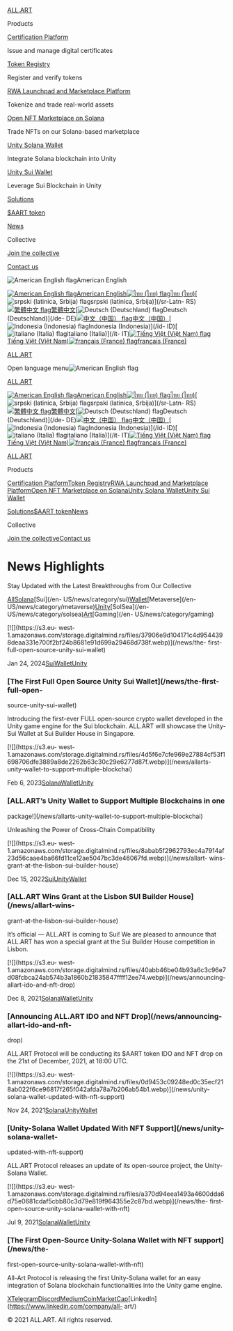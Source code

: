 [ALL.ART](/)

Products

[Certification Platform](/#credentee)

Issue and manage digital certificates

[Token Registry](/#tokenregistry)

Register and verify tokens

[RWA Launchpad and Marketplace Platform](/#rwamarketplace)

Tokenize and trade real-world assets

[Open NFT Marketplace on Solana](/#solsea)

Trade NFTs on our Solana-based marketplace

[Unity Solana Wallet](/#unitysolana)

Integrate Solana blockchain into Unity

[Unity Sui Wallet](/#unitysui)

Leverage Sui Blockchain in Unity

[Solutions](/#solutions)

[$AART token](/#aarttoken)

[News](/news)

Collective

[Join the collective](/collective/join-the-collective)

[Contact us](/collective/contact-us)

![American English flag](/assets/flags/us.svg)American English

[![American English flag](/assets/flags/us.svg)American English](/)[![ไทย
\(ไทย\) flag](/assets/flags/th.svg)ไทย (ไทย)](/th-TH)[![srpski \(latinica,
Srbija\) flag](/assets/flags/rs.svg)srpski (latinica, Srbija)](/sr-Latn-
RS)[![繁體中文 flag](/assets/flags/cn.svg)繁體中文](/zh-Hant)[![Deutsch
\(Deutschland\) flag](/assets/flags/de.svg)Deutsch (Deutschland)](/de-
DE)[![中文（中国） flag](/assets/flags/cn.svg)中文（中国）](/zh-CN)[![Indonesia
\(Indonesia\) flag](/assets/flags/id.svg)Indonesia (Indonesia)](/id-
ID)[![italiano \(Italia\) flag](/assets/flags/it.svg)italiano (Italia)](/it-
IT)[![Tiếng Việt \(Việt Nam\) flag](/assets/flags/vn.svg)Tiếng Việt (Việt
Nam)](/vi-VN)[![français \(France\) flag](/assets/flags/fr.svg)français
(France)](/fr-FR)

[ALL.ART](/)

Open language menu![American English flag](/assets/flags/us.svg)

[ALL.ART](/)

[![American English flag](/assets/flags/us.svg)American English](/)[![ไทย
\(ไทย\) flag](/assets/flags/th.svg)ไทย (ไทย)](/th-TH)[![srpski \(latinica,
Srbija\) flag](/assets/flags/rs.svg)srpski (latinica, Srbija)](/sr-Latn-
RS)[![繁體中文 flag](/assets/flags/cn.svg)繁體中文](/zh-Hant)[![Deutsch
\(Deutschland\) flag](/assets/flags/de.svg)Deutsch (Deutschland)](/de-
DE)[![中文（中国） flag](/assets/flags/cn.svg)中文（中国）](/zh-CN)[![Indonesia
\(Indonesia\) flag](/assets/flags/id.svg)Indonesia (Indonesia)](/id-
ID)[![italiano \(Italia\) flag](/assets/flags/it.svg)italiano (Italia)](/it-
IT)[![Tiếng Việt \(Việt Nam\) flag](/assets/flags/vn.svg)Tiếng Việt (Việt
Nam)](/vi-VN)[![français \(France\) flag](/assets/flags/fr.svg)français
(France)](/fr-FR)

[ALL.ART](/)

Products

[Certification Platform](/#credentee)[Token Registry](/#tokenregistry)[RWA
Launchpad and Marketplace Platform](/#rwamarketplace)[Open NFT Marketplace on
Solana](/#solsea)[Unity Solana Wallet](/#unitysolana)[Unity Sui
Wallet](/#unitysui)

[Solutions](/#solutions)[$AART token](/#aarttoken)[News](/news)

Collective

[Join the collective](/collective/join-the-collective)[Contact
us](/collective/contact-us)

# News Highlights

Stay Updated with the Latest Breakthroughs from Our Collective

[All](/news)[Solana](/en-US/news/category/solana)[Sui](/en-
US/news/category/sui)[Wallet](/en-US/news/category/wallet)[Metaverse](/en-
US/news/category/metaverse)[Unity](/en-US/news/category/unity)[SolSea](/en-
US/news/category/solsea)[Art](/en-US/news/category/art)[Gaming](/en-
US/news/category/gaming)

[![](https://s3.eu-
west-1.amazonaws.com/storage.digitalmind.rs/files/37906e9d104171c4d9544398deaa331e700f2bf24b8681e91d699a29468d738f.webp)](/news/the-
first-full-open-source-unity-sui-wallet)

Jan 24,
2024[Sui](/news/category/sui)[Wallet](/news/category/wallet)[Unity](/news/category/unity)

### [The First Full Open Source Unity Sui Wallet](/news/the-first-full-open-
source-unity-sui-wallet)

Introducing the first-ever FULL open-source crypto wallet developed in the
Unity game engine for the Sui blockchain. ALL.ART will showcase the Unity-Sui
Wallet at Sui Builder House in Singapore.

[![](https://s3.eu-
west-1.amazonaws.com/storage.digitalmind.rs/files/4d5f6e7cfe969e27884cf53f1698706dfe3889a8de2262b63c30c29e6277d87f.webp)](/news/allarts-
unity-wallet-to-support-multiple-blockchai)

Feb 6,
2023[Solana](/news/category/solana)[Wallet](/news/category/wallet)[Unity](/news/category/unity)

### [ALL.ART’s Unity Wallet to Support Multiple Blockchains in one
package!](/news/allarts-unity-wallet-to-support-multiple-blockchai)

Unleashing the Power of Cross-Chain Compatibility

[![](https://s3.eu-
west-1.amazonaws.com/storage.digitalmind.rs/files/8abab5f2962793ec4a7914af23d56caae4ba66fd11ce12ae5047bc3de46067fd.webp)](/news/allart-
wins-grant-at-the-lisbon-sui-builder-house)

Dec 15,
2022[Sui](/news/category/sui)[Unity](/news/category/unity)[Wallet](/news/category/wallet)

### [ALL.ART Wins Grant at the Lisbon SUI Builder House](/news/allart-wins-
grant-at-the-lisbon-sui-builder-house)

It’s official — ALL.ART is coming to Sui! We are pleased to announce that
ALL.ART has won a special grant at the Sui Builder House competition in
Lisbon.

[![](https://s3.eu-
west-1.amazonaws.com/storage.digitalmind.rs/files/40abb46be04b93a6c3c96e7d08fcbca24ab574b3a1860b21835847ffff12ee74.webp)](/news/announcing-
allart-ido-and-nft-drop)

Dec 8,
2021[Solana](/news/category/solana)[Wallet](/news/category/wallet)[Unity](/news/category/unity)

### [Announcing ALL.ART IDO and NFT Drop](/news/announcing-allart-ido-and-nft-
drop)

ALL.ART Protocol will be conducting its $AART token IDO and NFT drop on the
21st of December, 2021, at 18:00 UTC.

[![](https://s3.eu-
west-1.amazonaws.com/storage.digitalmind.rs/files/0d9453c09248ed0c35ecf218ab022f6ce96817f265f042afda78a7b206ab54b1.webp)](/news/unity-
solana-wallet-updated-with-nft-support)

Nov 24,
2021[Solana](/news/category/solana)[Unity](/news/category/unity)[Wallet](/news/category/wallet)

### [Unity-Solana Wallet Updated With NFT Support](/news/unity-solana-wallet-
updated-with-nft-support)

ALL.ART Protocol releases an update of its open-source project, the Unity-
Solana Wallet.

[![](https://s3.eu-
west-1.amazonaws.com/storage.digitalmind.rs/files/a370d94eea1493a4600dda6d75e0681cdaf5cbb80c3d79e819f964355e2c87bd.webp)](/news/the-
first-open-source-unity-solana-wallet-with-nft)

Jul 9,
2021[Solana](/news/category/solana)[Wallet](/news/category/wallet)[Unity](/news/category/unity)

### [The First Open-Source Unity-Solana Wallet with NFT support](/news/the-
first-open-source-unity-solana-wallet-with-nft)

All-Art Protocol is releasing the first Unity-Solana wallet for an easy
integration of Solana blockchain functionalities into the Unity game engine.

[X](https://twitter.com/allartprotocol)[Telegram](https://t.me/allartprotocol)[Discord](http://discord.gg/WrHUhqgnBd)[Medium](https://allart.medium.com/)[CoinMarketCap](https://coinmarketcap.com/community/profile/all_art/)[LinkedIn](https://www.linkedin.com/company/all-
art/)

© 2021 ALL.ART. All rights reserved.

